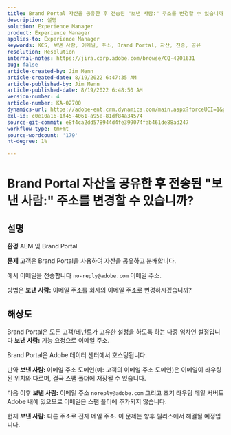 ```yaml
---
title: Brand Portal 자산을 공유한 후 전송된 "보낸 사람:" 주소를 변경할 수 있습니까?
description: 설명
solution: Experience Manager
product: Experience Manager
applies-to: Experience Manager
keywords: KCS, 보낸 사람, 이메일, 주소, Brand Portal, 자산, 전송, 공유
resolution: Resolution
internal-notes: https://jira.corp.adobe.com/browse/CQ-4201631
bug: false
article-created-by: Jim Menn
article-created-date: 8/19/2022 6:47:35 AM
article-published-by: Jim Menn
article-published-date: 8/19/2022 6:48:50 AM
version-number: 4
article-number: KA-02700
dynamics-url: https://adobe-ent.crm.dynamics.com/main.aspx?forceUCI=1&pagetype=entityrecord&etn=knowledgearticle&id=53c07fcc-8a1f-ed11-b83e-0022480866ad
exl-id: c0e10a16-1f45-4061-a95e-81df84a34574
source-git-commit: e8f4ca2dd578944d4fe399074fab461de88ad247
workflow-type: tm+mt
source-wordcount: '179'
ht-degree: 1%

---
```


# Brand Portal 자산을 공유한 후 전송된 &quot;보낸 사람:&quot; 주소를 변경할 수 있습니까?

## 설명


<b>환경</b>
AEM 및 Brand Portal

<b>문제</b>
고객은 Brand Portal을 사용하여 자산을 공유하고 분배합니다.

에서 이메일을 전송합니다 `no-reply@adobe.com` 이메일 주소.

방법은 <b>보낸 사람:</b> 이메일 주소를 회사의 이메일 주소로 변경하시겠습니까?


## 해상도


Brand Portal은 모든 고객/테넌트가 고유한 설정을 하도록 하는 다중 임차인 설정입니다 <b>보낸 사람:</b> 기능 요청으로 이메일 주소.

Brand Portal은 Adobe 데이터 센터에서 호스팅됩니다.

만약 <b>보낸 사람: </b>이메일 주소 도메인(예: 고객의 이메일 주소 도메인)은 이메일이 라우팅된 위치와 다르며, 결국 스팸 폴더에 저장될 수 있습니다.

다음 이후 <b>보낸 사람:</b> 이메일 주소 `noreply@adobe.com` 그리고 초기 라우팅 메일 서버도 Adobe 내에 있으므로 이메일은 스팸 폴더에 추가되지 않습니다.

현재 <b>보낸 사람:</b> 다른 주소로 전자 메일 주소. 이 문제는 향후 릴리스에서 해결될 예정입니다.
